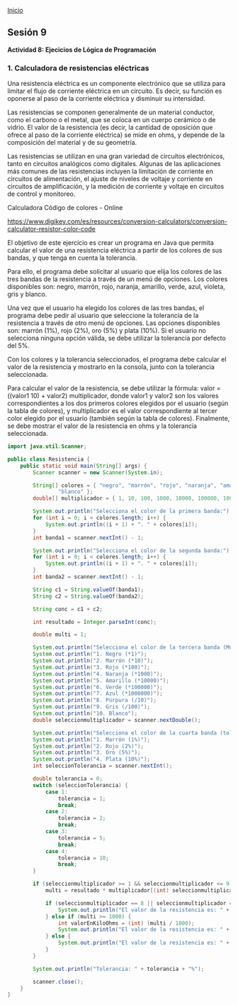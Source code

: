 <!-- No borrar o modificar -->
[Inicio](./index.md)

## Sesión 9 


**Actividad 8: Ejecicios de Lógica de Programación**

### 1. Calculadora de resistencias eléctricas

Una resistencia eléctrica es un componente electrónico que se utiliza para limitar el flujo de corriente eléctrica en un circuito. Es decir, su función es oponerse al paso de la corriente eléctrica y disminuir su intensidad.

Las resistencias se componen generalmente de un material conductor, como el carbono o el metal, que se coloca en un cuerpo cerámico o de vidrio. El valor de la resistencia (es decir, la cantidad de oposición que ofrece al paso de la corriente eléctrica) se mide en ohms, y depende de la composición del material y de su geometría.

Las resistencias se utilizan en una gran variedad de circuitos electrónicos, tanto en circuitos analógicos como digitales. Algunas de las aplicaciones más comunes de las resistencias incluyen la limitación de corriente en circuitos de alimentación, el ajuste de niveles de voltaje y corriente en circuitos de amplificación, y la medición de corriente y voltaje en circuitos de control y monitoreo.

Calculadora Código de colores - Online

https://www.digikey.com/es/resources/conversion-calculators/conversion-calculator-resistor-color-code

El objetivo de este ejercicio es crear un programa en Java que permita calcular el valor de una resistencia eléctrica a partir de los colores de sus bandas, y que tenga en cuenta la tolerancia.

Para ello, el programa debe solicitar al usuario que elija los colores de las tres bandas de la resistencia a través de un menú de opciones. Los colores disponibles son: negro, marrón, rojo, naranja, amarillo, verde, azul, violeta, gris y blanco.

Una vez que el usuario ha elegido los colores de las tres bandas, el programa debe pedir al usuario que seleccione la tolerancia de la resistencia a través de otro menú de opciones. Las opciones disponibles son: marrón (1%), rojo (2%), oro (5%) y plata (10%). Si el usuario no selecciona ninguna opción válida, se debe utilizar la tolerancia por defecto del 5%.

Con los colores y la tolerancia seleccionados, el programa debe calcular el valor de la resistencia y mostrarlo en la consola, junto con la tolerancia seleccionada.

Para calcular el valor de la resistencia, se debe utilizar la fórmula: valor = ((valor1 10) + valor2) multiplicador, donde valor1 y valor2 son los valores correspondientes a los dos primeros colores elegidos por el usuario (según la tabla de colores), y multiplicador es el valor correspondiente al tercer color elegido por el usuario (también según la tabla de colores). Finalmente, se debe mostrar el valor de la resistencia en ohms y la tolerancia seleccionada.


```java
import java.util.Scanner;

public class Resistencia {
    public static void main(String[] args) {
        Scanner scanner = new Scanner(System.in);

        String[] colores = { "negro", "marrón", "rojo", "naranja", "amarillo", "verde", "azul", "púrpura", "gris",
                "blanco" };
        double[] multiplicador = { 1, 10, 100, 1000, 10000, 100000, 1000000, 0.1, 0.01 };

        System.out.println("Selecciona el color de la primera banda:");
        for (int i = 0; i < colores.length; i++) {
            System.out.println((i + 1) + ". " + colores[i]);
        }
        int banda1 = scanner.nextInt() - 1;

        System.out.println("Selecciona el color de la segunda banda:");
        for (int i = 0; i < colores.length; i++) {
            System.out.println((i + 1) + ". " + colores[i]);
        }
        int banda2 = scanner.nextInt() - 1;

        String c1 = String.valueOf(banda1);
        String c2 = String.valueOf(banda2);

        String conc = c1 + c2;

        int resultado = Integer.parseInt(conc);

        double multi = 1;

        System.out.println("Selecciona el color de la tercera banda (Multiplicador):");
        System.out.println("1. Negro (*1)");
        System.out.println("2. Marrón (*10)");
        System.out.println("3. Rojo (*100)");
        System.out.println("4. Naranja (*1000)");
        System.out.println("5. Amarillo (*10000)");
        System.out.println("6. Verde (*100000)");
        System.out.println("7. Azul (*1000000)");
        System.out.println("8. Púrpura (/10)");
        System.out.println("9. Gris (/100)");
        System.out.println("10. Blanco");
        double seleccionmultiplicador = scanner.nextDouble();

        System.out.println("Selecciona el color de la cuarta banda (tolerancia):");
        System.out.println("1. Marrón (1%)");
        System.out.println("2. Rojo (2%)");
        System.out.println("3. Oro (5%)");
        System.out.println("4. Plata (10%)");
        int seleccionTolerancia = scanner.nextInt();

        double tolerancia = 0;
        switch (seleccionTolerancia) {
            case 1:
                tolerancia = 1;
                break;
            case 2:
                tolerancia = 2;
                break;
            case 3:
                tolerancia = 5;
                break;
            case 4:
                tolerancia = 10;
                break;
        }

        if (seleccionmultiplicador >= 1 && seleccionmultiplicador <= 9) {
            multi = resultado * multiplicador[(int) seleccionmultiplicador - 1];

            if (seleccionmultiplicador == 8 || seleccionmultiplicador == 9) {
                System.out.println("El valor de la resistencia es: " + multi + "Ohms");
            } else if (multi >= 1000) {
                int valorEnKiloOhms = (int) (multi / 1000);
                System.out.println("El valor de la resistencia es: " + valorEnKiloOhms + "kOhms");
            } else {
                System.out.println("El valor de la resistencia es: " + (int) multi + "Ohms");
            }
        }

        System.out.println("Tolerancia: " + tolerancia + "%");

        scanner.close();
    }
}
```

